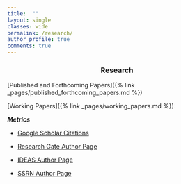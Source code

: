 ```yaml
---
title:  ""
layout: single
classes: wide
permalink: /research/
author_profile: true
comments: true
---
```

<center>

<h3>Research</h3>

</center>

[Published and Forthcoming Papers]({% link _pages/published_forthcoming_papers.md %})

[Working Papers]({% link _pages/working_papers.md %})

***Metrics***

- [Google Scholar Citations](https://scholar.google.com/citations?user=oLVUyHAAAAAJ&hl=en)

- [Research Gate Author Page](https://www.researchgate.net/profile/Jeremy-Piger)

- [IDEAS Author Page](https://ideas.repec.org/e/ppi14.html)

- [SSRN Author Page](https://papers.ssrn.com/sol3/cf_dev/AbsByAuth.cfm?per_id=249914)